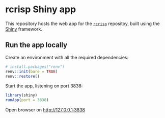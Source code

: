 # rcrisp Shiny app

This repository hosts the web app for the [`rcrisp`](https://github.com/CityRiverSpaces/rcrisp) repositoy, built using the [Shiny](https://shiny.posit.co/) framework.

## Run the app locally

Create an environment with all the required dependencies:

```r
# install.packages("renv")
renv::init(bare = TRUE)
renv::restore()
```

Start the app, listening on port 3838:

```r
library(shiny)
runApp(port = 3838)
```

Open browser on <http://127.0.0.1:3838>

